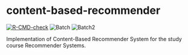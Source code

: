 # content-based-recommender

[![R-CMD-check](https://github.com/SimonStaehli/content-based-recommender/actions/workflows/R-CMD-check.yaml/badge.svg)](https://github.com/SimonStaehli/content-based-recommender/actions/workflows/R-CMD-check.yaml)
![Batch](https://img.shields.io/badge/R-Recommender%20System-lightgrey)
![Batch2](https://img.shields.io/badge/FHNW-Bsc%20Data%20Science-yellow)

Implementation of Content-Based Recommender System for the study course Recommender Systems.
